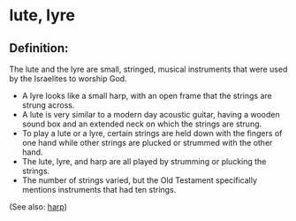 # lute, lyre #

## Definition: ##

The lute and the lyre are small, stringed, musical instruments that were used by the Israelites to worship God.

* A lyre looks like a small harp, with an open frame that the strings are strung across.
* A lute is very similar to a modern day acoustic guitar, having a wooden sound box and an extended neck on which the strings are strung.
* To play a lute or a lyre, certain strings are held down with the fingers of one hand while other strings are plucked or strummed with the other hand.
* The lute, lyre, and harp are all played by strumming or plucking the strings.
* The number of strings varied, but the Old Testament specifically mentions instruments that had ten strings.
 

(See also: [harp](../other/harp.md))

